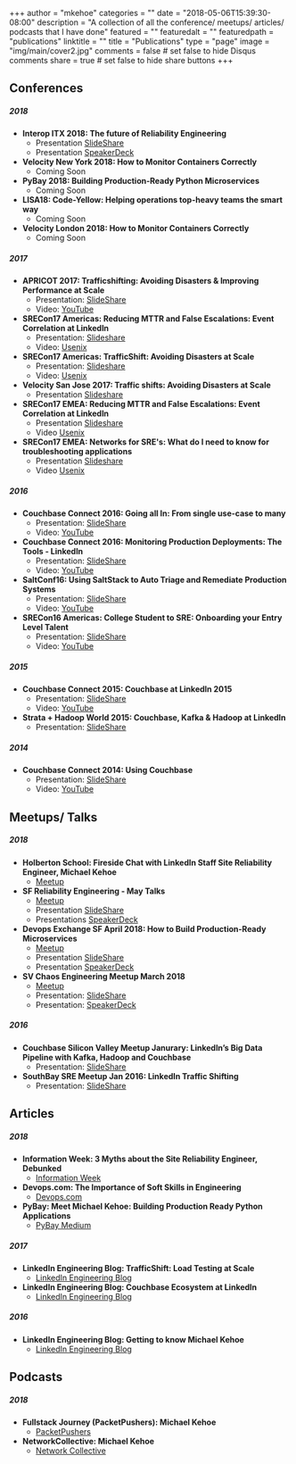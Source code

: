 +++
author = "mkehoe"
categories = ""
date = "2018-05-06T15:39:30-08:00"
description = "A collection of all the conference/ meetups/ articles/ podcasts that I have done"
featured = ""
featuredalt = ""
featuredpath = "publications"
linktitle = ""
title = "Publications"
type = "page"
image = "img/main/cover2.jpg"
comments = false     # set false to hide Disqus comments
share = true        # set false to hide share buttons
+++

## Conferences
##### 2018
* **Interop ITX 2018: The future of Reliability Engineering**
  * Presentation [SlideShare](https://www.slideshare.net/MichaelKehoe3/the-next-wave-of-reliability-engineering)
  * Presentation [SpeakerDeck](https://speakerdeck.com/michaelkehoe/the-next-wave-of-reliability-engineering-interop-itx-2018)
* **Velocity New York 2018: How to Monitor Containers Correctly**
  * Coming Soon
* **PyBay 2018: Building Production-Ready Python Microservices**
  * Coming Soon
* **LISA18: Code-Yellow: Helping operations top-heavy teams the smart way**
  * Coming Soon
* **Velocity London 2018: How to Monitor Containers Correctly**
  * Coming Soon

##### 2017
* **APRICOT 2017: Trafficshifting: Avoiding Disasters & Improving Performance at Scale**
  * Presentation: [SlideShare](https://www.slideshare.net/MichaelKehoe3/apricot-2017-trafficshifting-avoiding-disasters-improving-performance-at-scale-72682406)
  * Video: [YouTube](https://www.youtube.com/watch?v=gfrpAIuTnoc&t=9s)
* **SRECon17 Americas: Reducing MTTR and False Escalations: Event Correlation at LinkedIn**
  * Presentation: [Slideshare](https://www.slideshare.net/MichaelKehoe3/reducing-mttr-and-false-escalations-event-correlation-at-linkedin-73177586)
  * Video: [Usenix](https://www.usenix.org/conference/srecon17americas/program/presentation/kehoe_mttr)
* **SRECon17 Americas: TrafficShift: Avoiding Disasters at Scale**
  * Presentation: [Slideshare](https://www.slideshare.net/MichaelKehoe3/sreconamericas2017-trafficshift-avoiding-disasters-at-scale)
  * Video: [Usenix](https://www.usenix.org/conference/srecon17americas/program/presentation/kehoe_trafficshift)
* **Velocity San Jose 2017: Traffic shifts: Avoiding Disasters at Scale**
  * Presentation [Slideshare](https://www.slideshare.net/MichaelKehoe3/velocity-san-jose-2017-traffic-shifts-avoiding-disasters-at-scale)
* **SRECon17 EMEA: Reducing MTTR and False Escalations: Event Correlation at LinkedIn**
  * Presentation [Slideshare](https://www.slideshare.net/MichaelKehoe3/sreconeurope2017-reducing-mttr-and-false-escalations-event-correlation-at-linkedin)
  * Video [Usenix](https://www.usenix.org/conference/srecon17europe/program/presentation/kehoe-0)
* **SRECon17 EMEA: Networks for SRE's: What do I need to know for troubleshooting applications**
  * Presentation [Slideshare](https://www.slideshare.net/MichaelKehoe3/sreconeurope2017-networks-for-sres)
  * Video [Usenix](https://www.usenix.org/conference/srecon17europe/program/presentation/kehoe)

##### 2016
* **Couchbase Connect 2016: Going all In: From single use-case to many**
  * Presentation: [SlideShare](http://www.slideshare.net/MichaelKehoe3/couchbase-connect-2016-68421388)
  * Video: [YouTube](https://www.youtube.com/watch?v=1shb4UZON_I&t=3s)
* **Couchbase Connect 2016: Monitoring Production Deployments: The Tools - LinkedIn**
  * Presentation: [SlideShare](http://www.slideshare.net/MichaelKehoe3/couchbase-connect-2016-monitoring-production-deployments-the-tools-linkedin)
  * Video: [YouTube](https://www.youtube.com/watch?v=Dv6SWGfRWn0&t=30s)
* **SaltConf16: Using SaltStack to Auto Triage and Remediate Production Systems**
  * Presentation: [SlideShare](http://www.slideshare.net/MichaelKehoe3/michael-kehoe-61165500)
  * Video: [YouTube](https://www.youtube.com/watch?v=4LapQ9Zhr_E)
* **SRECon16 Americas: College Student to SRE: Onboarding your Entry Level Talent**
  * Presentation: [SlideShare](http://www.slideshare.net/MichaelKehoe3/srecon-usa-2016-growing-your-entry-level-talent)
  * Video: [YouTube](https://www.youtube.com/watch?v=TYX5ihgIL7s)

##### 2015
* **Couchbase Connect 2015: Couchbase at LinkedIn 2015**
  * Presentation: [SlideShare](https://www.slideshare.net/slideshow/embed_code/key/9quM4qNUXJ0KO5)
  * Video: [YouTube](https://www.youtube.com/watch?v=TmjY1HJemi4)
* **Strata + Hadoop World 2015: Couchbase, Kafka & Hadoop at LinkedIn**
  * Presentation: [SlideShare](http://www.slideshare.net/MichaelKehoe3/couchbasetohadoopmattmichaeljustin-v4-44977611)

##### 2014
* **Couchbase Connect 2014: Using Couchbase**
  * Presentation: [SlideShare](http://www.slideshare.net/Couchbase/couchbase-at-linkedin-couchbase-connect-2014)
  * Video: [YouTube](https://www.youtube.com/watch?v=J9PTmSwZE-8)

## Meetups/ Talks
##### 2018
* **Holberton School: Fireside Chat with LinkedIn Staff Site Reliability Engineer, Michael Kehoe**
  * [Meetup](https://www.meetup.com/Holberton-School/events/250291720/)
* **SF Reliability Engineering - May Talks**
  * [Meetup](https://www.meetup.com/San-Francisco-Reliability-Engineering/events/250351203/)
  * Presentation [SlideShare](https://www.slideshare.net/MichaelKehoe3/helping-operations-topheavy-teams-the-smart-way)
  * Presentations [SpeakerDeck](https://speakerdeck.com/michaelkehoe/helping-operations-top-heavy-teams-the-smart-way-sf-reliability-engineering-meetup-may-2018)
* **Devops Exchange SF April 2018: How to Build Production-Ready Microservices**
  * [Meetup](https://www.meetup.com/DevOps-Exchange-SanFrancisco/events/249202634/)
  * Presentation [SlideShare](https://www.slideshare.net/MichaelKehoe3/building-productionready-microservices-devopsexchangesf)
  * Presentation [SpeakerDeck](https://speakerdeck.com/michaelkehoe/how-to-build-production-ready-microservices-devops-exchange-sf)
* **SV Chaos Engineering Meetup March 2018**
  * [Meetup](https://www.meetup.com/Chaos-Engineering-Community/events/248463682/)
  * Presentation: [SlideShare](https://www.slideshare.net/MichaelKehoe3/sf-chaos-engineering-meetup-building-disaster-recovery-via-resilience-engineering)
  * Presentation: [SpeakerDeck](https://speakerdeck.com/michaelkehoe/building-disaster-recovery-via-resilience-engineering-sv-chaos-engineering-meetup-2018)

##### 2016
* **Couchbase Silicon Valley Meetup Janurary: LinkedIn’s Big Data Pipeline with Kafka, Hadoop and Couchbase**
  * Presentation: [SlideShare](http://www.slideshare.net/MichaelKehoe3/couchbase-meetup-jan-2016)
* **SouthBay SRE Meetup Jan 2016: LinkedIn Traffic Shifting**
  * Presentation: [SlideShare](http://www.slideshare.net/MichaelKehoe3/southbay-sre-meetup-jan-2016)

## Articles
##### 2018
* **Information Week: 3 Myths about the Site Reliability Engineer, Debunked**
  * [Information Week](https://www.informationweek.com/devops/3-myths-about-the-site-reliability-engineer-debunked/d/d-id/1331300)
* **Devops.com: The Importance of Soft Skills in Engineering**
  * [Devops.com](https://devops.com/the-importance-of-soft-skills-in-engineering/)
* **PyBay: Meet Michael Kehoe: Building Production Ready Python Applications**
  * [PyBay Medium](https://medium.com/pybay/meet-michael-kehoe-building-production-ready-python-applications-a22f735bcfc7)

##### 2017
* **LinkedIn Engineering Blog: TrafficShift: Load Testing at Scale**
  * [LinkedIn Engineering Blog](https://engineering.linkedin.com/blog/2017/05/trafficshift--load-testing-at-scale)
* **LinkedIn Engineering Blog: Couchbase Ecosystem at LinkedIn**
  * [LinkedIn Engineering Blog](https://engineering.linkedin.com/blog/2017/12/couchbase-ecosystem-at-linkedin)

##### 2016
* **LinkedIn Engineering Blog: Getting to know Michael Kehoe**
  * [LinkedIn Engineering Blog](https://engineering.linkedin.com/blog/2016/02/getting-to-know-michael-kehoe)

## Podcasts
##### 2018
* **Fullstack Journey (PacketPushers): Michael Kehoe**
  * [PacketPushers](http://packetpushers.net/podcast/podcasts/full-stack-journey-022-site-reliability-engineering-sre-michael-kehoe/)
* **NetworkCollective: Michael Kehoe**
  * [Network Collective](https://thenetworkcollective.com/2018/07/otc-site-reliability-engineering/)
